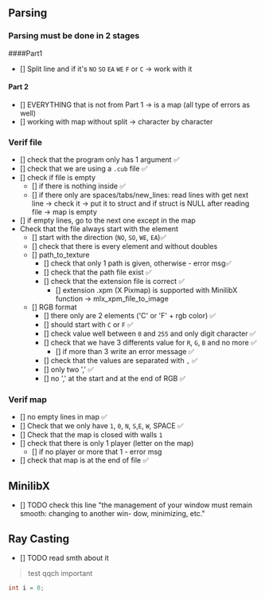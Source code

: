 ## Parsing

### Parsing must be done in 2 stages
####Part1
 - [] Split line and if it's `NO` `SO` `EA` `WE` `F` or `C` -> work with it

#### Part 2
 - [] EVERYTHING that is not from Part 1 -> is a map (all type of errors as well)
 - [] working with map without split -> character by character





### Verif file
- [] check that the program only has 1 argument ✅
- [] check that we are using a `.cub` file ✅
- [] check if file is empty 
	- [] if there is nothing inside ✅
	- [] if there only are spaces/tabs/new_lines:
		read lines with get next line -> check it -> put it to struct and 
		if struct is NULL after reading file -> map is empty
- [] if empty lines, go to the next one except in the map
- Check that the file always start with the element
	- [] start with the direction (`NO`, `SO`, `WE`, `EA`)✅
	- [] check that there is every element and without doubles
	- [] path_to_texture
		- [] check that only 1 path is given, otherwise - error msg✅
		- [] check that the path file exist ✅
		- [] check that the extension file is correct ✅
			- [] extension .xpm (X Pixmap) is supported with MinilibX
				function -> mlx_xpm_file_to_image
	- [] RGB format
		- [] there only are 2 elements ('C' or 'F' + rgb color) ✅
		- [] should start with `C` or `F` ✅
		- [] check value well between `0` and `255` and only digit character ✅
		- [] check that we have 3 differents value for `R`, `G`, `B` and no more ✅
			- [] if more than 3 write an error message ✅
		- [] check that the values are separated with `,` ✅
		- [] only two ',' ✅
		- [] no ',' at the start and at the end of RGB ✅		
		

### Verif map

- [] no empty lines in map ✅
- [] Check that we only have `1`, `0`, `N`, `S`,`E`, `W`, SPACE ✅
- [] Check that the map is closed with walls `1`
- [] check that there is only 1 player (letter on the map)
	- [] if no player or more that 1 - error msg
- [] check that map is at the end of file ✅


## MinilibX

- [] TODO check this line "the management of your window must remain smooth: changing to another win-
dow, minimizing, etc."

## Ray Casting

- [] TODO read smth about it


> test qqch important

```C
int	i = 0;
```

